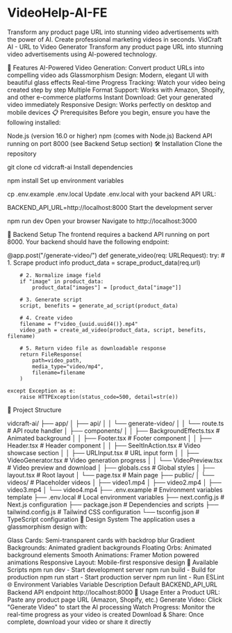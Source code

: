 # VideoHelp-AI-FE
Transform any product page URL into stunning video advertisements with the power of AI. Create professional marketing videos in seconds.
VidCraft AI - URL to Video Generator
Transform any product page URL into stunning video advertisements using AI-powered technology.

🚀 Features
AI-Powered Video Generation: Convert product URLs into compelling video ads
Glassmorphism Design: Modern, elegant UI with beautiful glass effects
Real-time Progress Tracking: Watch your video being created step by step
Multiple Format Support: Works with Amazon, Shopify, and other e-commerce platforms
Instant Download: Get your generated video immediately
Responsive Design: Works perfectly on desktop and mobile devices
📋 Prerequisites
Before you begin, ensure you have the following installed:

Node.js (version 16.0 or higher)
npm (comes with Node.js)
Backend API running on port 8000 (see Backend Setup section)
🛠️ Installation
Clone the repository


git clone <repository-url>
cd vidcraft-ai
Install dependencies


npm install
Set up environment variables


cp .env.example .env.local
Update .env.local with your backend API URL:


BACKEND_API_URL=http://localhost:8000
Start the development server


npm run dev
Open your browser
Navigate to http://localhost:3000

🔧 Backend Setup
The frontend requires a backend API running on port 8000. Your backend should have the following endpoint:


@app.post("/generate-video/")
def generate_video(req: URLRequest):
    try:
        # 1. Scrape product info
        product_data = scrape_product_data(req.url)

        # 2. Normalize image field
        if "image" in product_data:
            product_data["images"] = [product_data["image"]]

        # 3. Generate script
        script, benefits = generate_ad_script(product_data)

        # 4. Create video
        filename = f"video_{uuid.uuid4()}.mp4"
        video_path = create_ad_video(product_data, script, benefits, filename)

        # 5. Return video file as downloadable response
        return FileResponse(
            path=video_path,
            media_type="video/mp4",
            filename=filename
        )

    except Exception as e:
        raise HTTPException(status_code=500, detail=str(e))
📁 Project Structure

vidcraft-ai/
├── app/
│   ├── api/
│   │   └── generate-video/
│   │       └── route.ts          # API route handler
│   ├── components/
│   │   ├── BackgroundEffects.tsx # Animated background
│   │   ├── Footer.tsx            # Footer component
│   │   ├── Header.tsx            # Header component
│   │   ├── SeeItInAction.tsx     # Video showcase section
│   │   ├── URLInput.tsx          # URL input form
│   │   ├── VideoGenerator.tsx    # Video generation progress
│   │   └── VideoPreview.tsx      # Video preview and download
│   ├── globals.css               # Global styles
│   ├── layout.tsx                # Root layout
│   └── page.tsx                  # Main page
├── public/
│   └── videos/                   # Placeholder videos
│       ├── video1.mp4
│       ├── video2.mp4
│       ├── video3.mp4
│       └── video4.mp4
├── .env.example                  # Environment variables template
├── .env.local                    # Local environment variables
├── next.config.js                # Next.js configuration
├── package.json                  # Dependencies and scripts
├── tailwind.config.js            # Tailwind CSS configuration
└── tsconfig.json                 # TypeScript configuration
🎨 Design System
The application uses a glassmorphism design with:

Glass Cards: Semi-transparent cards with backdrop blur
Gradient Backgrounds: Animated gradient backgrounds
Floating Orbs: Animated background elements
Smooth Animations: Framer Motion powered animations
Responsive Layout: Mobile-first responsive design
🔄 Available Scripts
npm run dev - Start development server
npm run build - Build for production
npm run start - Start production server
npm run lint - Run ESLint
🌐 Environment Variables
Variable	Description	Default
BACKEND_API_URL	Backend API endpoint	http://localhost:8000
📱 Usage
Enter a Product URL: Paste any product page URL (Amazon, Shopify, etc.)
Generate Video: Click "Generate Video" to start the AI processing
Watch Progress: Monitor the real-time progress as your video is created
Download & Share: Once complete, download your video or share it directly
